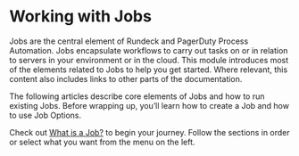 # Working with Jobs

Jobs are the central element of Rundeck and PagerDuty Process Automation.  Jobs encapsulate workflows to carry out tasks on or in relation to servers in your environment or in the cloud. This module introduces most of the elements related to Jobs to help you get started. Where relevant, this content also includes links to other parts of the documentation.

The following articles describe core elements of Jobs and how to run existing Jobs. Before wrapping up, you’ll learn how to create a Job and how to use Job Options.

Check out [What is a Job?](/learning/getting-started/jobs/what-is-a-job.html) to begin your journey. Follow the sections in order or select what you want from the menu on the left.